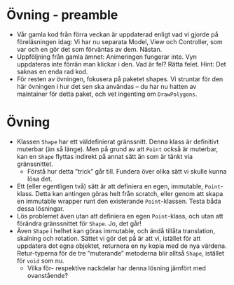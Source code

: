 # Övning - preamble

- Vår gamla kod från förra veckan är uppdaterad enligt vad vi gjorde på föreläsningen idag: Vi har nu separata Model, View och Controller, som var och en gör det som förväntas av dem. Nästan.
- Uppföljning från gamla ämnet: Animeringen fungerar inte. Vyn uppdateras inte förrän man klickar i den. Vad är fel? Rätta felet. Hint: Det saknas en enda rad kod.
- För resten av övningen, fokusera på paketet shapes. Vi struntar för den här övningen i hur det sen ska användas – du har nu hatten av maintainer för detta paket, och vet ingenting om `DrawPolygons`.

# Övning

- Klassen `Shape` har ett väldefinierat gränssnitt. Denna klass är definitivt muterbar (än så länge). Men på grund av att `Point` också är muterbar, kan en `Shape` flyttas indirekt på annat sätt än som är tänkt via gränssnittet. 
  - Förstå hur detta ”trick” går till. Fundera över olika sätt vi skulle kunna lösa det.
- Ett (eller egentligen två) sätt är att definiera en egen, immutable, `Point`-klass. Detta kan antingen göras helt från scratch, eller genom att skapa en immutable wrapper runt den existerande `Point`-klassen. Testa båda dessa lösningar.
- Lös problemet även utan att definiera en egen `Point`-klass, och utan att förändra gränssnittet för `Shape`. Jo, det går!
- Även `Shape` i helhet kan göras immutable, och ändå tillåta translation, skalning och rotation. Sättet vi gör det på är att vi, istället för att uppdatera det egna objektet, returnera en ny kopia med de nya värdena. Retur-typerna för de tre ”muterande” metoderna blir alltså `Shape`, istället för `void` som nu. 
  - Vilka för- respektive nackdelar har denna lösning jämfört med ovanstående?
